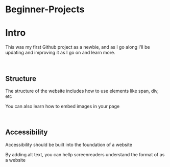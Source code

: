 # Beginner-Projects

<h1>Intro</h1>
<p>This was my first Github project as a newbie, and as I go along I'll be updating and improving it as I go on and learn more. </p>

<br>

<h2>Structure</h2>
<p> The structure of the website includes how to use elements like span, div, etc</p>
<p>  You can also learn how to embed images in your page</p>

<br>

<h2> Accessibility </h2>
<p> Accessibility should be built into the foundation of a website</p>
<p> By adding alt text, you can hellp screenreaders understand the format of as a website</p>
